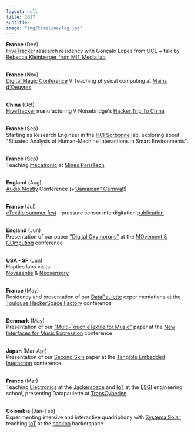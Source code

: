 ```yaml
---
layout: null
title: 2017
subtitle:
image: "img/timeline/log.jpg"
---
```


**France** (Dec) <br> [HiveTracker](http://HiveTracker.github.io) research residency with Gonçalo Lopes from [UCL](http://kampff-lab.org) + talk by [Rebecca Kleinberger from MIT Media lab](https://hci.isir.upmc.fr/news/guest-talk-rebecca-kleinberger-from-mit-media-lab/)

<br> **France** (Nov) <br> [Digital Magic Conference](https://www.ens-louis-lumiere.fr/13-14-novembre-2017-colloque-magie-numerique) \\\\ Teaching physical computing at [Mains d'Oeuvres](https://www.mainsdoeuvres.org/)

<br> **China** (Oct) <br> [HiveTracker](http://HiveTracker.github.io) manufacturing \\\\ Noisebridge's [Hacker Trip To China](http://noisebridge.net/wiki/NoisebridgeChinaTrip7)

<br> **France** (Sep) <br> Starting as Research Engineer in the [HCI Sorbonne](http://hci.isir.upmc.fr) lab, exploring about "Situated Analysis of Human-Machine Interactions in Smart Environments".

<br> **France** (Sep) <br> Teaching [mecatronic](http://mecatro.fr) at [Mines ParisTech](http://Mines-ParisTech.fr)

<br> **England** (Aug) <br> [Audio Mostly](http://audiomostly.com) Conference (+["Jamaican" Carnival](https://en.wikipedia.org/wiki/British_African-Caribbean_people)!)

<br> **France** (Jul) <br> [eTextile summer fest](http://etextile-summercamp.org/2017/summerof/summerfest/) - pressure sensor interdigitation [publication](http://etextile-summercamp.org/swatch-exchange/interdigitation-for-the-etextile-matrix-sensor)

<br> **England** (Jun) <br> Presentation of our paper ["Digital Oxymorons"](publications/MOCO17-DigitalOxymorons.pdf) at the [MOvement & COmputing](http://moco17.movementcomputing.org) conference

<br> **USA - SF** (Jun) <br> Haptics labs visits: <br> [Novasentis](http://novasentis.com) & [Neosensory]( http://neosensory.com)

<br> **France** (May) <br> Residency and presentation of our [DataPaulette](http://datapaulette.org) experimentations at the [Toulouse HackerSpace Factory](https://www.thsf.net/) conference

<br> **Denmark** (May) <br> Presentation of our ["Multi-Touch eTextile for Music"](publications/NIME17-eTextile.pdf) paper at the [New Interfaces for Music Expression](http://nime2017.org) conference

<br> **Japan** (Mar-Apr) <br> Presentation of our [Second Skin](publications/TEI17-SecondSkin.pdf) paper at the [Tangible Embedded Interaction](http://tei.acm.org) conference

<br> **France** (Mar) <br> Teaching [Electronics](http://is.gd/elec_intro) at the [Jackerspace](http://jack.tf) and [IoT](https://github.com/honnet/iot_intro) at the [ESGI](http://esgi.fr) engineering school, presenting Datapaulette at [TransCyberien](http://transCyberien.org)

<br> **Colombia** (Jan-Feb) <br> Experimenting imersive and interactive quadriphony with [Systema Solar](http://systemasolar.com), teaching [IoT](https://github.com/honnet/iot_intro) at the [hackbo](http://hackbo.co) hackerspace

